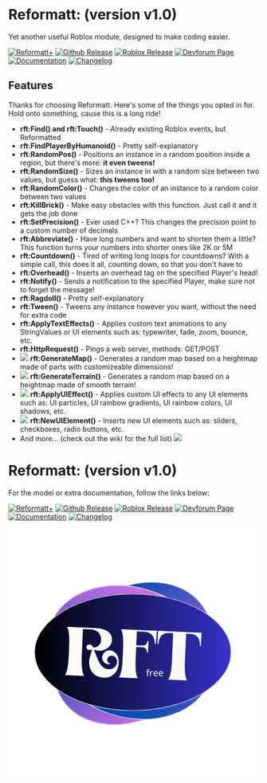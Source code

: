 <h1>Reformatt: (version v1.0)</h1>

Yet another useful Roblox module, designed to make coding easier.

[![Reformatt+](https://img.shields.io/badge/github-reformattplus-6600ff?style=plastic&logo=github)]()
[![Github Release](https://img.shields.io/badge/github-release-9999ff?style=plastic&logo=github)]()
[![Roblox Release](https://img.shields.io/badge/roblox-release-9999ff?style=plastic&logo=roblox)]()
[![Devforum Page](https://img.shields.io/badge/devforum-page-9999ff?style=plastic&logo=roblox)](https://devforum.roblox.com/t/reformatt-another-helpful-tool-soon-coming-to-the-platform/2335851)
[![Documentation](https://img.shields.io/badge/wiki-documentation-6600ff?style=plastic&logo=mdbook)](https://github.com/iamdanygit/reformatt/wiki)
[![Changelog](https://img.shields.io/badge/wiki-changelog-6600ff?style=plastic&logo=mdbook)](https://github.com/iamdanygit/reformatt/wiki/Changelog)

## Features
Thanks for choosing Reformatt. Here's some of the things you opted in for. Hold onto something, cause this is a long ride!
* **rft:Find() and rft:Touch()** - Already existing Roblox events, but Reformatted
* **rft:FindPlayerByHumanoid()** - Pretty self-explanatory
* **rft:RandomPos()** - Positions an instance in a random position inside a region, but there's more: **it even tweens!**
* **rft:RandomSize()** - Sizes an instance in with a random size between two values, but guess what: **this tweens too!**
* **rft:RandomColor()** - Changes the color of an instance to a random color between two values
* **rft:KillBrick()** - Make easy obstacles with this function. Just call it and it gets the job done
* **rft:SetPrecision()** - Ever used C++? This changes the precision point to a custom number of decimals
* **rft:Abbreviate()** - Have long numbers and want to shorten them a little? This function turns your numbers into shorter ones like 2K or 5M
* **rft:Countdown()** - Tired of writing long loops for countdowns? With a simple call, this does it all, counting down, so that you don't have to
* **rft:Overhead()** - Inserts an overhead tag on the specified Player's head!
* **rft:Notify()** - Sends a notification to the specified Player, make sure not to forget the message!
* **rft:Ragdoll()** - Pretty self-explanatory
* **rft:Tween()** - Tweens any instance however you want, without the need for extra code
* **rft:ApplyTextEffects()** - Applies custom text animations to any StringValues or UI elements such as: typewriter, fade, zoom, bounce, etc.
* **rft:HttpRequest()** - Pings a web server, methods: GET/POST
* <img src="https://img.shields.io/badge/-plus-6600ff" width="20" /> **rft:GenerateMap()** - Generates a random map based on a heightmap made of parts with customizeable dimensions!
* <img src="https://img.shields.io/badge/-plus-6600ff" width="20" /> **rft:GenerateTerrain()** - Generates a random map based on a heightmap made of smooth terrain!
* <img src="https://img.shields.io/badge/-plus-6600ff" width="20" /> **rft:ApplyUIEffect()** - Applies custom UI effects to any UI elements such as: UI particles, UI rainbow gradients, UI rainbow colors, UI shadows, etc.
* <img src="https://img.shields.io/badge/-plus-6600ff" width="20" /> **rft:NewUIElement()** - Inserts new UI elements such as: sliders, checkboxes, radio buttons, etc.
* And more... (check out the wiki for the full list) <img src="https://img.shields.io/badge/-Feedback%2Fsuggestions%20on%20the%20DevForum%20are%20appreciated!-9999ff" width="260" />

<h1>Reformatt: (version v1.0)</h1>

For the model or extra documentation, follow the links below:

[![Reformatt+](https://img.shields.io/badge/github-reformattplus-6600ff?style=plastic&logo=github)]()
[![Github Release](https://img.shields.io/badge/github-release-9999ff?style=plastic&logo=github)]()
[![Roblox Release](https://img.shields.io/badge/roblox-release-9999ff?style=plastic&logo=roblox)]()
[![Devforum Page](https://img.shields.io/badge/devforum-page-9999ff?style=plastic&logo=roblox)]()
[![Documentation](https://img.shields.io/badge/wiki-documentation-6600ff?style=plastic&logo=mdbook)](https://github.com/iamdanygit/reformatt/wiki)
[![Changelog](https://img.shields.io/badge/wiki-changelog-6600ff?style=plastic&logo=mdbook)](https://github.com/iamdanygit/reformatt/wiki/Changelog)

<img src="gitassets/rftbg.png" width="500" />

